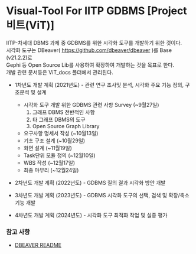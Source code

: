 Visual-Tool For IITP GDBMS [Project 비트(ViT)]
======
IITP-차세대 DBMS 과제 중 GDBMS를 위한 시각화 도구를 개발하기 위한 것이다.  
시각화 도구는 DBeaver( https://github.com/dbeaver/dbeaver )를 Base (v21.2.2)로  
Gephi 등 Open Source Lib를 사용하여 확장하여 개발하는 것을 목표로 한다.  
개발 관련 문서등은 ViT_docs 폴더에서 관리된다.

* 1차년도 개발 계획 (2021년도) - 관련 연구 조사및 분석, 시각화 주요 기능 정의, 구조분석 및 설계
  - 시각화 도구 개발 위한 GDBMS 관련 사항 Survey (~9월27일)  
    1. 그래프 DBMS 전반적인 사항
    2. 타 그래프 DBMS의 도구
    3. Open Source Graph Library
  - 요구사항 명세서 작성 (~10월13일)
  - 기초 구조 설계 (~10월29일)
  - 화면 설계 (~11월19일)
  - Task단위 모듈 정의 (~12월10일)
  - WBS 작성 (~12월17일)
  - 최종 마무리 (~12월24일)


* 2차년도 개발 계획 (2022년도) - GDBMS 질의 결과 시각화 방안 개발
* 3차년도 개발 계획 (2023년도) - GDBMS 시각화 도구의 선택, 검색 및 확장/축소 기능 개발
* 4차년도 개발 계획 (2024년도) - 시각화 도구 최적화 작업 및 실증 평가

### 참고 사항
  - [DBEAVER README](DBEAVER_README.md)
